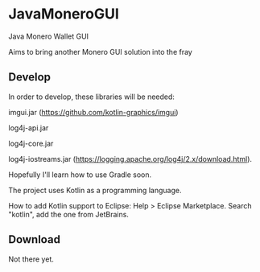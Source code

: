 # JavaMoneroGUI

Java Monero Wallet GUI

Aims to bring another Monero GUI solution into the fray

## Develop
In order to develop, these libraries will be needed:

imgui.jar (https://github.com/kotlin-graphics/imgui)

log4j-api.jar

log4j-core.jar

log4j-iostreams.jar (https://logging.apache.org/log4j/2.x/download.html).

Hopefully I'll learn how to use Gradle soon.


The project uses Kotlin as a programming language.

How to add Kotlin support to Eclipse:
Help > Eclipse Marketplace. Search "kotlin", add the one from JetBrains.

## Download

Not there yet.
